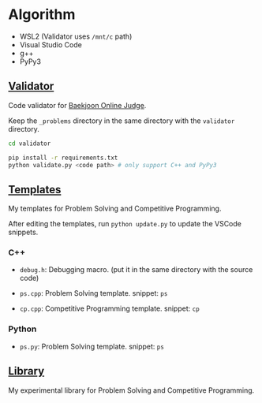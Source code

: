 # Algorithm

- WSL2 (Validator uses `/mnt/c` path)
- Visual Studio Code
- g++
- PyPy3

## [Validator](./validator)

Code validator for [Baekjoon Online Judge](https://www.acmicpc.net/).

Keep the `_problems` directory in the same directory with the `validator` directory.

```bash
cd validator

pip install -r requirements.txt
python validate.py <code path> # only support C++ and PyPy3
```

## [Templates](./templates)

My templates for Problem Solving and Competitive Programming.

After editing the templates, run `python update.py` to update the VSCode snippets.

### C++

- `debug.h`: Debugging macro. (put it in the same directory with the source code)

- `ps.cpp`: Problem Solving template. snippet: `ps`
- `cp.cpp`: Competitive Programming template. snippet: `cp`

### Python

- `ps.py`: Problem Solving template. snippet: `ps`

## [Library](./library)

My experimental library for Problem Solving and Competitive Programming.
